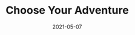 ---
title: Choose Your Adventure
summary: An interactive web application to help build and share your own adventure stories
tags:
- web
date: "2021-05-07"

# Optional external URL for project (replaces project detail page).
external_link: "https://github.com/faizaanmadhani/choose-your-adventure"

# image:
#   caption: Photo by rawpixel on Unsplash
#   focal_point: Smart

links:
# - icon: twitter
#   icon_pack: fab
#   name: Follow
#   url: https://twitter.com/georgecushen
url_code: ""
url_pdf: ""
url_slides: ""
url_video: ""

# Slides (optional).
#   Associate this project with Markdown slides.
#   Simply enter your slide deck's filename without extension.
#   E.g. `slides = "example-slides"` references `content/slides/example-slides.md`.
#   Otherwise, set `slides = ""`.
slides: ""
---
